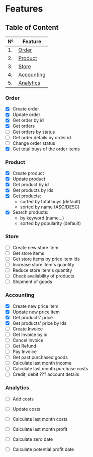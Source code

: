 # Features

## Table of Content

| №| Feature |
| ----------- | ----------- |
| 1.  | [Order](#order)
| 2.  | [Product](#product)
| 3.  | [Store](#store)
| 4.  | [Accounting](#accounting)
| 5.  | [Analytics](#analytics)

### Order

- [x] Create order
- [x] Update order
- [x] Get order by id
- [x] Get orders
- [ ] Get orders by status
- [ ] Get order details by order id
- [ ] Change order status
- [x] Get total buys of the order items

### Product

- [x] Create product
- [x] Update product
- [x] Get product by id
- [x] Get products by ids
- [x] Get products:
    - sorted by total buys (default)
    - sorted by name (ASC/DESC)
- [x] Search products:
    - by keyword (name...)
    - sorted by popularity (default)

### Store

- [ ] Create new store item
- [ ] Get store items
- [ ] Get store items by price item ids
- [ ] Increase store item's quantity
- [ ] Reduce store item's quantity
- [ ] Check availability of products
- [ ] Shipment of goods

### Accounting

- [X] Create new price item
- [X] Update new price item
- [X] Get products' price
- [X] Get products' price by ids
- [ ] Create Invoice
- [ ] Get Invoice by id
- [ ] Cancel Invoice
- [ ] Get Refund
- [ ] Pay Invoice
- [ ] Get past purchased goods
- [ ] Calculate last month income
- [ ] Calculate last month purchase costs
- [ ] Credit, debit ??? account details

### Analytics

- [ ] Add costs
- [ ] Update costs
- [ ] Calculate last month costs
- [ ] Calculate last month profit
- [ ] Calculate zero date
- [ ] Calculate potential profit date




